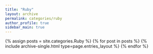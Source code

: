 ```yaml
---
title: "Ruby"
layout: archive
permalink: categories/ruby
author_profile: true
sidebar_main: true
---
```


{% assign posts = site.categories.Ruby %}
{% for post in posts %} {% include archive-single.html type=page.entries_layout %} {% endfor %}
